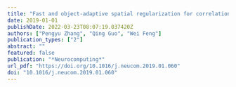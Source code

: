 ```yaml
---
title: "Fast and object-adaptive spatial regularization for correlation filters based tracking"
date: 2019-01-01
publishDate: 2022-03-23T08:07:19.037420Z
authors: ["Pengyu Zhang", "Qing Guo", "Wei Feng"]
publication_types: ["2"]
abstract: ""
featured: false
publication: "*Neurocomputing*"
url_pdf: "https://doi.org/10.1016/j.neucom.2019.01.060"
doi: "10.1016/j.neucom.2019.01.060"
---
```


